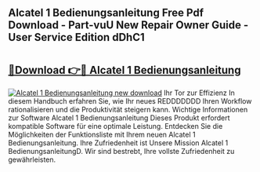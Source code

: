 ## Alcatel 1 Bedienungsanleitung Free Pdf Download - Part-vuU New Repair Owner Guide - User Service Edition dDhC1

# <h2><a href="http://df3118.blite.top/?on=Alcatel+1+Bedienungsanleitung">🔗Download 👉🔴 Alcatel 1 Bedienungsanleitung</a></h2>

[![Alcatel 1 Bedienungsanleitung new download](https://i.imgur.com/lujVjoI.png)](http://df3118.blite.top/?on=Alcatel+1+Bedienungsanleitung)
Ihr Tor zur Effizienz In diesem Handbuch erfahren Sie, wie Ihr neues REDDDDDDD Ihren Workflow rationalisieren und die Produktivität steigern kann. Wichtige Informationen zur Software Alcatel 1 Bedienungsanleitung Dieses Produkt erfordert kompatible Software für eine optimale Leistung. Entdecken Sie die Möglichkeiten der Funktionsliste mit Ihrem neuen Alcatel 1 Bedienungsanleitung. Ihre Zufriedenheit ist Unsere Mission Alcatel 1 BedienungsanleitungD. Wir sind bestrebt, Ihre vollste Zufriedenheit zu gewährleisten.
